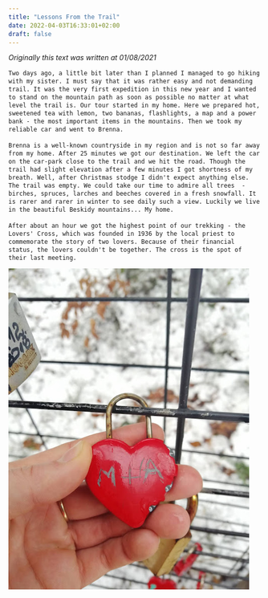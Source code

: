 ```yaml
---
title: "Lessons From the Trail"
date: 2022-04-03T16:33:01+02:00
draft: false
---
```


*Originally this text was written at 01/08/2021*

    Two days ago, a little bit later than I planned I managed to go hiking with my sister. I must say that it was rather easy and not demanding trail. It was the very first expedition in this new year and I wanted to stand on the mountain path as soon as possible no matter at what level the trail is. Our tour started in my home. Here we prepared hot, sweetened tea with lemon, two bananas, flashlights, a map and a power bank - the most important items in the mountains. Then we took my reliable car and went to Brenna.

    Brenna is a well-known countryside in my region and is not so far away from my home. After 25 minutes we got our destination. We left the car on the car-park close to the trail and we hit the road. Though the trail had slight elevation after a few minutes I got shortness of my breath. Well, after Christmas stodge I didn't expect anything else. The trail was empty. We could take our time to admire all trees  - birches, spruces, larches and beeches covered in a fresh snowfall. It is rarer and rarer in winter to see daily such a view. Luckily we live in the beautiful Beskidy mountains... My home.

    After about an hour we got the highest point of our trekking - the Lovers' Cross, which was founded in 1936 by the local priest to commemorate the story of two lovers. Because of their financial status, the lovers couldn't be together. The cross is the spot of their last meeting.

![Locker](static/img/lock.jpg)


